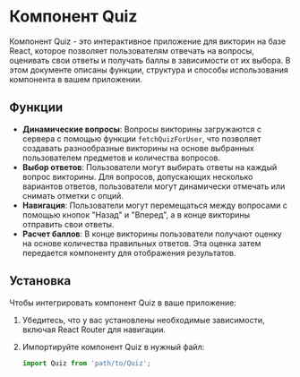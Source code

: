 # Компонент Quiz

Компонент Quiz - это интерактивное приложение для викторин на базе React, которое позволяет пользователям отвечать на вопросы, оценивать свои ответы и получать баллы в зависимости от их выбора. В этом документе описаны функции, структура и способы использования компонента в вашем приложении.

## Функции

- **Динамические вопросы**: Вопросы викторины загружаются с сервера с помощью функции `fetchQuizForUser`, что позволяет создавать разнообразные викторины на основе выбранных пользователем предметов и количества вопросов.
- **Выбор ответов**: Пользователи могут выбирать ответы на каждый вопрос викторины. Для вопросов, допускающих несколько вариантов ответов, пользователи могут динамически отмечать или снимать отметки с опций.
- **Навигация**: Пользователи могут перемещаться между вопросами с помощью кнопок "Назад" и "Вперед", а в конце викторины отправить свои ответы.
- **Расчет баллов**: В конце викторины пользователи получают оценку на основе количества правильных ответов. Эта оценка затем передается компоненту для отображения результатов.

## Установка

Чтобы интегрировать компонент Quiz в ваше приложение:

1. Убедитесь, что у вас установлены необходимые зависимости, включая React Router для навигации.
2. Импортируйте компонент Quiz в нужный файл:

   ```javascript
   import Quiz from 'path/to/Quiz';

